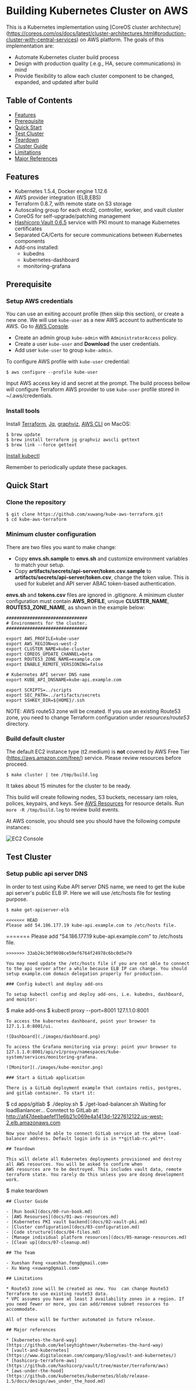 # Building Kubernetes Cluster on AWS

This is a Kubernetes implementation using [CoreOS cluster architecture]
(https://coreos.com/os/docs/latest/cluster-architectures.html#production-cluster-with-central-services) on AWS platform. The goals of this implementation are:

* Automate Kubernetes cluster build process
* Design with production quality (.e.g., HA, secure communications) in mind
* Provide flexibility to allow each cluster component to be changed, expanded, and updated after build

## Table of Contents ##

- [Features](#features)
- [Prerequisite](#prerequisite)
- [Quick Start](#quick-start)
- [Test Cluster](#test-cluster)
- [Teardown](#teardown)
- [Cluster Guide](#cluster-guide)
- [Limitations](#limitations)
- [Major References](#major-references)

## Features

* Kubernetes 1.5.4, Docker engine 1.12.6
* AWS provider integration (ELB,EBS)
* Terraform 0.8.7, with remote state on S3 storage
* Autoscaling group for each etcd2, controller, worker, and vault cluster
* CoreOS for self-upgrade/patching management
* [Hashicorp Vault 0.6.5](https://www.vaultproject.io/) service with PKI mount to manage Kubernetes certificates
* Separated CA/Certs for secure communications between Kubernetes components
* Add-ons installed:
  * kubedns
  * kubernetes-dashboard
  * monitoring-grafana

## Prerequisite

### Setup AWS credentials

You can use an exiting account profile (then skip this section), or create a new one. We will use `kube-user` as a new AWS account to authenticate to AWS.  Go to [AWS Console](https://console.aws.amazon.com/).

* Create an admin group `kube-admin` with `AdministratorAccess` policy.
* Create a user `kube-user` and __Download__ the user credentials.
* Add user `kube-user` to group `kube-admin`.

To configure AWS profile with `kube-user` credential:

```
$ aws configure --profile kube-user
```
Input AWS access key id and secret at the prompt. The build process bellow will configure Terraform AWS provider to use `kube-user` profile stored in ~/.aws/credentials.

### Install tools

Install [Terraform](http://www.terraform.io/downloads.html), [Jq](http://stedolan.github.io/jq/), [graphviz](http://www.graphviz.org/), [AWS CLI](https://github.com/aws/aws-cli) on MacOS:

```
$ brew update
$ brew install terraform jq graphviz awscli gettext
$ brew link --force gettext
```
[Install kubectl](https://kubernetes.io/docs/user-guide/prereqs/)

Remember to periodically update these packages.

## Quick Start

### Clone the repository

```
$ git clone https://github.com/xuwang/kube-aws-terraform.git
$ cd kube-aws-terraform
```

### Minimum cluster configuration

There are two files you want to make change:

* Copy **envs.sh.sample** to **envs.sh** and customize environment variables to match your setup.
* Copy **artifacts/secrets/api-server/token.csv.sample** to **artifacts/secrets/api-server/token.csv**, change the token value. This is used for kubelet and API server ABAC token-based authentication.

**envs.sh** and **tokens.csv** files are ignored in .gitignore. A minimum cluster configuration must contain **AWS_ROFILE**, unique **CLUSTER_NAME**,  **ROUTE53_ZONE_NAME**, as shown in the example below:

```
###############################
# Environments for the cluster.
###############################

export AWS_PROFILE=kube-user
export AWS_REGION=us-west-2
export CLUSTER_NAME=kube-cluster
export COREOS_UPDATE_CHANNEL=beta
export ROUTE53_ZONE_NAME=example.com
export ENABLE_REMOTE_VERSIONING=false

# Kubernetes API server DNS name
export KUBE_API_DNSNAME=kube-api.example.com

export SCRIPTS=../scripts
export SEC_PATH=../artifacts/secrets
export SSHKEY_DIR=${HOME}/.ssh
```
NOTE: AWS route53 zone will be created. If you use an existing Route53 zone, you need to change Terraform configuration under *resources/route53* directory.

### Build default cluster

The default EC2 instance type (t2.medium) is **not** covered by AWS Free Tier (https://aws.amazon.com/free/) service. Please review resources before proceed.

```
$ make cluster | tee /tmp/build.log
```
It takes about 15 minutes for the cluster to be ready.

This build will create following nodes, S3 buckets, necessary iam roles, polices, keypairs, and keys. See [AWS Resources](docs/01-AWS-resources.md) for resource details.  Run `more -R /tmp/build.log` to review build events.

At AWS console, you should see you should have the following compute instances:

![EC2 Console](./images/ec2-instances.png)

## Test Cluster

### Setup public api server DNS

In order to test using Kube API server DNS name, we need to get the kube api server's public ELB IP. Here we
will use /etc/hosts file for testing purpose.

```
$ make get-apiserver-elb

<<<<<<< HEAD
Please add 54.186.177.19 kube-api.example.com to /etc/hosts file.
```
=======
Please add "54.186.177.19 kube-api.example.com" to /etc/hosts file.
```
>>>>>>> 33ab24c30f9698ce59ef6764f24978c6bc0d5e79

You may need update the /etc/hosts file if you are not able to connect to the api server after a while because ELB IP can change. You should setup example.com domain delegation properly for production.

### Config kubectl and deploy add-ons

To setup kubectl config and deploy add-ons, i.e. kubedns, dashboard, and monitor:

```
$ make add-ons
$ kubectl proxy --port=8001
127.1.1.0:8001
```
To access the kubernetes dashboard, point your browser to 127.1.1.0:8001/ui.

![Dashboard](./images/dashboard.png)

To access the Grafana monitoring via proxy: point your browser to 127.1.1.0:8001/api/v1/proxy/namespaces/kube-system/services/monitoring-grafana.

![Monitor](./images/kube-monitor.png)

### Start a GitLab application

There is a GitLab deployment example that contains redis, postgres, and gitlab container. To start it:
```
$ cd apps/gitlab
$ ./deploy.sh
$ ./get-load-balancer.sh
Waiting for loadBanlancer...
Conntect to GitLab at: http://af47deebaefef11e6b21c069e4a1413d-1227612122.us-west-2.elb.amazonaws.com
```
Now you should be able to connect GitLab service at the above load-balancer address. Default login info is in **gitlab-rc.yml**.

## Teardown

This will delete all Kubernetes deployments provisioned and destroy all AWS resources. You will be asked to confirm when
AWS resources are to be destroyed. This includes vault data, remote terraform state. You rarely do this unless you are doing development work.

```
$ make teardown
```
## Cluster Guide

- [Run book](docs/00-run-book.md)
- [AWS Resourses](docs/01-aws-resources.md)
- [Kubernetes PKI vault backend](docs/02-vault-pki.md)
- [Cluster configuration](docs/03-configuration.md)
- [Code structure](docs/04-files.md)
- [Manage individual platform resources](docs/05-manage-resources.md)
- [Clean up](docs/07-cleanup.md)

## The Team

- Xueshan Feng <xueshan.feng@gmail.com>
- Xu Wang <xuwang@gmail.com>

## Limitations

* Route53 zone will be created as new. You  can change Route53 Terraform to use existing route53 data.  
* VPC assumes you have at least 3 availability zones in a region. If you need fewer or more, you can add/remove subnet resources to accommodate.

All of these will be further automated in future release.

## Major references

* [kubernetes-the-hard-way](https://github.com/kelseyhightower/kubernetes-the-hard-way)
* [vault-and-kubernetes](https://www.digitalocean.com/company/blog/vault-and-kubernetes/)
* [hashicorp-terraform-aws](https://github.com/hashicorp/vault/tree/master/terraform/aws)
* [aws-under-the-hood](https://github.com/kubernetes/kubernetes/blob/release-1.5/docs/design/aws_under_the_hood.md)
